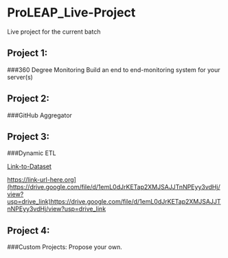 # ProLEAP_Live-Project
Live project for the current batch

## Project 1:
###360 Degree Monitoring
Build an end to end-monitoring system for your server(s)


## Project 2:
###GitHub Aggregator

## Project 3:
###Dynamic ETL

[Link-to-Dataset]([https://link-url-here.org](https://drive.google.com/file/d/1emL0dJrKETap2XMJSAJJTnNPEyy3vdHj/view?usp=drive_link)https://drive.google.com/file/d/1emL0dJrKETap2XMJSAJJTnNPEyy3vdHj/view?usp=drive_link)

https://link-url-here.org](https://drive.google.com/file/d/1emL0dJrKETap2XMJSAJJTnNPEyy3vdHj/view?usp=drive_link)https://drive.google.com/file/d/1emL0dJrKETap2XMJSAJJTnNPEyy3vdHj/view?usp=drive_link

## Project 4:
###Custom Projects: Propose your own.
